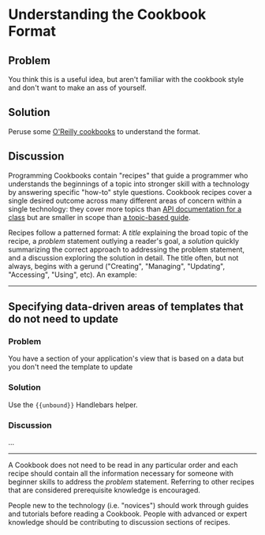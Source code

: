 # Understanding the Cookbook Format

## Problem
You think this is a useful idea, but aren't familiar with the cookbook style and don't want to make an ass of yourself.

## Solution
Peruse some [O'Reilly cookbooks](http://shop.oreilly.com/category/series/cookbooks.do) to understand the format.

## Discussion
Programming Cookbooks contain "recipes" that guide a programmer who understands the beginnings of a topic into stronger skill with a technology by answering specific "how-to" style questions.  Cookbook recipes cover a single desired outcome across many different areas of concern within a single technology: they cover more topics than [API documentation for a class](http://docs.emberjs.com/#doc=Ember.StateManager&src=fal) but are smaller in scope than [a topic-based guide](http://emberjs.com/guides/view_layer/).

Recipes follow a patterned format: A _title_ explaining the broad topic of the recipe, a _problem_ statement outlying a reader's goal, a _solution_ quickly summarizing the correct approach to addressing the problem statement, and a discussion exploring the solution in detail. The title often, but not always, begins with a gerund ("Creating", "Managing", "Updating", "Accessing", "Using", etc). An example:

---------------------------------------
## Specifying data-driven areas of templates that do not need to update
### Problem
You have a section of your application's view that is based on a data but you don't need the template to update
### Solution
Use the `{{unbound}}` Handlebars helper.
### Discussion
...

---------------------------------------

A Cookbook does not need to be read in any particular order and each recipe should contain all the information necessary  for someone with beginner skills to address the _problem_ statement. Referring to other recipes that are considered prerequisite knowledge is encouraged. 

People new to the technology (i.e. "novices") should work through guides and tutorials before reading a Cookbook. People with advanced or expert knowledge should be contributing to discussion sections of recipes. 


